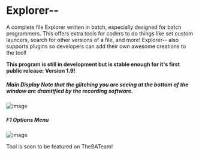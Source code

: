 # Explorer--
A complete file Explorer written in batch, especially designed for batch programmers.
This offers extra tools for coders to do things like set custom launcers, search for
other versions of a file, and more! Explorer-- also supports plugins so developers can
add their own awesome creations to the tool!

**This program is still in development but is stable enough for it's first public release: Version 1.9!**


##### ***Main Display*** Note that the glitching you are seeing at the bottom of the window are dramtified by the recording software.
![image](https://i.imgur.com/oYvHR7u.gif)
##### ***F1 Options Menu***
![image](https://i.imgur.com/L5vfBnL.gif)

Tool is soon to be featured on TheBATeam!
